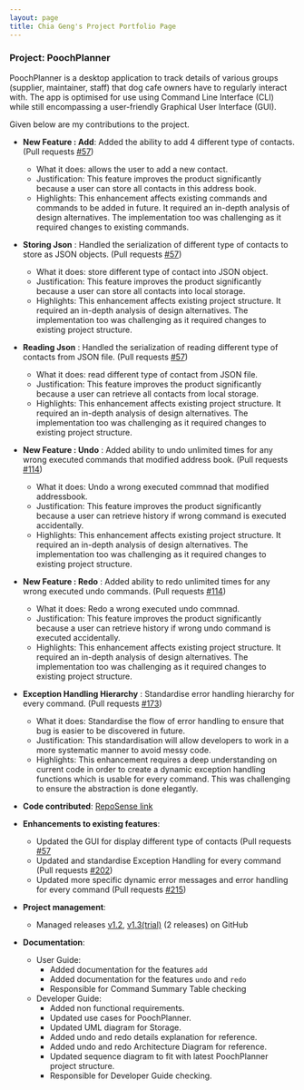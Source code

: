 ```yaml
---
layout: page
title: Chia Geng's Project Portfolio Page
---
```


### Project: PoochPlanner

PoochPlanner is a desktop application to track details of various groups (supplier, maintainer, staff) that dog cafe owners have to regularly interact with. The app is optimised for use using Command Line Interface (CLI) while still encompassing a user-friendly Graphical User Interface (GUI).

Given below are my contributions to the project.

* **New Feature : Add**: Added the ability to add 4 different type of contacts. (Pull requests [\#57](https://github.com/AY2324S2-CS2103T-W10-2/tp/pull/57))
    * What it does: allows the user to add a new contact.
    * Justification: This feature improves the product significantly because a user can store all contacts in this address book.
    * Highlights: This enhancement affects existing commands and commands to be added in future. It required an in-depth analysis of design alternatives. The implementation too was challenging as it required changes to existing commands.

* **Storing Json** : Handled the serialization of different type of contacts to store as JSON objects. (Pull requests [\#57](https://github.com/AY2324S2-CS2103T-W10-2/tp/pull/57))
    * What it does: store different type of contact into JSON object.
    * Justification: This feature improves the product significantly because a user can store all contacts into local storage.
    * Highlights: This enhancement affects existing project structure. It required an in-depth analysis of design alternatives. The implementation too was challenging as it required changes to existing project structure.

* **Reading Json** : Handled the serialization of reading different type of contacts from JSON file. (Pull requests [\#57](https://github.com/AY2324S2-CS2103T-W10-2/tp/pull/57))
    * What it does: read different type of contact from JSON file.
    * Justification: This feature improves the product significantly because a user can retrieve all contacts from local storage.
    * Highlights: This enhancement affects existing project structure. It required an in-depth analysis of design alternatives. The implementation too was challenging as it required changes to existing project structure.

* **New Feature : Undo** : Added ability to undo unlimited times for any wrong executed commands that modified address book. (Pull requests [\#114](https://github.com/AY2324S2-CS2103T-W10-2/tp/pull/114))
    * What it does: Undo a wrong executed commnad that modified addressbook.
    * Justification: This feature improves the product significantly because a user can retrieve history if wrong command is executed accidentally.
    * Highlights: This enhancement affects existing project structure. It required an in-depth analysis of design alternatives. The implementation too was challenging as it required changes to existing project structure.

* **New Feature : Redo** : Added ability to redo unlimited times for any wrong executed undo commands. (Pull requests [\#114](https://github.com/AY2324S2-CS2103T-W10-2/tp/pull/114))
    * What it does: Redo a wrong executed undo commnad.
    * Justification: This feature improves the product significantly because a user can retrieve history if wrong undo command is executed accidentally.
    * Highlights: This enhancement affects existing project structure. It required an in-depth analysis of design alternatives. The implementation too was challenging as it required changes to existing project structure.

* **Exception Handling Hierarchy** : Standardise error handling hierarchy for every command. (Pull requests [\#173](https://github.com/AY2324S2-CS2103T-W10-2/tp/pull/173))
    * What it does: Standardise the flow of error handling to ensure that bug is easier to be discovered in future.
    * Justification: This standardisation will allow developers to work in a more systematic manner to avoid messy code.
    * Highlights: This enhancement requires a deep understanding on current code in order to create a dynamic exception handling functions which is usable for every command. This was challenging to ensure the abstraction is done elegantly.


* **Code contributed**: [RepoSense link](https://nus-cs2103-ay2324s2.github.io/tp-dashboard/?search=&sort=groupTitle&sortWithin=title&timeframe=commit&mergegroup=&groupSelect=groupByRepos&breakdown=true&checkedFileTypes=docs~functional-code~test-code~other&since=2024-02-23&tabOpen=true&tabType=authorship&tabAuthor=chiageng&tabRepo=AY2324S2-CS2103T-W10-2%2Ftp%5Bmaster%5D&authorshipIsMergeGroup=false&authorshipFileTypes=docs~functional-code~test-code&authorshipIsBinaryFileTypeChecked=false&authorshipIsIgnoredFilesChecked=false)

* **Enhancements to existing features**:
    * Updated the GUI for display different type of contacts (Pull requests [\#57](https://github.com/AY2324S2-CS2103T-W10-2/tp/pull/57)
    * Updated and standardise Exception Handling for every command (Pull requests [\#202](https://github.com/AY2324S2-CS2103T-W10-2/tp/pull/202))
    * Updated more specific dynamic error messages and error handling for every command (Pull requests [\#215](https://github.com/AY2324S2-CS2103T-W10-2/tp/pull/215))

* **Project management**:
    * Managed releases [v1.2](https://github.com/AY2324S2-CS2103T-W10-2/tp/releases/tag/v1.2), [v1.3(trial)](https://github.com/AY2324S2-CS2103T-W10-2/tp/releases/tag/v1.3(trial)) (2 releases) on GitHub

* **Documentation**:
    * User Guide:
        * Added documentation for the features `add`
        * Added documentation for the features `undo` and `redo`
        * Responsible for Command Summary Table checking
    * Developer Guide:
        * Added non functional requirements.
        * Updated use cases for PoochPlanner.
        * Updated UML diagram for Storage.
        * Added undo and redo details explanation for reference.
        * Added undo and redo Architecture Diagram for reference.
        * Updated sequence diagram to fit with latest PoochPlanner project structure.
        * Responsible for Developer Guide checking.
